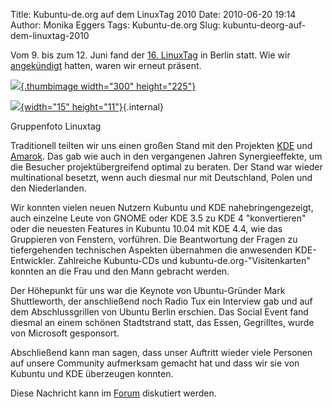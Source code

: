 Title: Kubuntu-de.org auf dem LinuxTag 2010
Date: 2010-06-20 19:14
Author: Monika Eggers
Tags: Kubuntu-de.org
Slug: kubuntu-deorg-auf-dem-linuxtag-2010

Vom 9. bis zum 12. Juni fand der [16.
LinuxTag](http://linuxtag.org/2010/ "http://linuxtag.org/2010/") in
Berlin statt. Wie wir
[angekündigt](http://www.kubuntu-de.org/nachrichten/kubuntu/kubuntu-de-org/kubuntu-de-org-auf-dem-linuxtag-2010-in-berlin "http://www.kubuntu-de.org/nachrichten/kubuntu/kubuntu-de-org/kubuntu-de-org-auf-dem-linuxtag-2010-in-berlin")
hatten, waren wir erneut präsent.  

<div class="thumb tright">


<div class="thumbinner" style="width:302px;">

[![](http://wiki.kubuntu-de.org/images/thumb/Linuxtag.jpeg/300px-Linuxtag.jpeg){.thumbimage
width="300"
height="225"}](http://wiki.kubuntu-de.org/Datei:Linuxtag.jpeg "Gruppenfoto Linuxtag")  

<div class="thumbcaption">


<div class="magnify">

[![](http://wiki.kubuntu-de.org/skins/common/images/magnify-clip.png){width="15"
height="11"}](/Datei:Linuxtag.jpeg "vergrößern"){.internal}

</div>


Gruppenfoto Linuxtag

</div>




</div>




</div>


Traditionell teilten wir uns einen großen Stand mit den Projekten
[KDE](http://kde.org "http://kde.org") und
[Amarok](http://amarok.kde.org "http://amarok.kde.org"). Das gab wie
auch in den vergangenen Jahren Synergieeffekte, um die Besucher
projektübergreifend optimal zu beraten. Der Stand war wieder
multinational besetzt, wenn auch diesmal nur mit Deutschland, Polen und
den Niederlanden.


<!--break--><!--break-->

Wir konnten vielen neuen Nutzern Kubuntu und KDE nahebringengezeigt,
auch einzelne Leute von GNOME oder KDE 3.5 zu KDE 4 "konvertieren" oder
die neuesten Features in Kubuntu 10.04 mit KDE 4.4, wie das Gruppieren
von Fenstern, vorführen. Die Beantwortung der Fragen zu tiefergehenden
technischen Aspekten übernahmen die anwesenden KDE-Entwickler.
Zahlreiche Kubuntu-CDs und kubuntu-de.org-"Visitenkarten" konnten an die
Frau und den Mann gebracht werden.


Der Höhepunkt für uns war die Keynote von Ubuntu-Gründer Mark
Shuttleworth, der anschließend noch Radio Tux ein Interview gab und auf
dem Abschlussgrillen von Ubuntu Berlin erschien. Das Social Event fand
diesmal an einem schönen Stadtstrand statt, das Essen, Gegrilltes, wurde
von Microsoft gesponsort.


Abschließend kann man sagen, dass unser Auftritt wieder viele Personen
auf unsere Community aufmerksam gemacht hat und dass wir sie von Kubuntu
und KDE überzeugen konnten.


Diese Nachricht kann im
[Forum](http://forum.kubuntu-de.org/index.php?board=1.0 "http://forum.kubuntu-de.org/index.php?board=1.0")
diskutiert werden.



